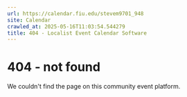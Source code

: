```yaml
---
url: https://calendar.fiu.edu/stevem9701_948
site: Calendar
crawled_at: 2025-05-16T11:03:54.544279
title: 404 - Localist Event Calendar Software
---
```


# 404 - not found
We couldn't find the page on this community event platform.
